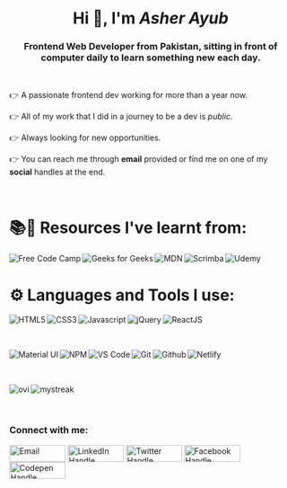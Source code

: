 <h1 align="center">Hi 👋, I'm <em>Asher Ayub</em></h1>
<h3 align="center">Frontend Web Developer from Pakistan, sitting in front of computer daily to learn something new each day.</h3>
&nbsp;
<p>👉 A passionate frontend dev working for more than a year now.</p> 
<p>👉 All of my work that I did in a journey to be a dev is <em>public</em>.</p>
<p>👉 Always looking for new opportunities.</p>
<p>👉 You can reach me through <b>email</b> provided or find me on one of my <b>social</b> handles at the end.</p>
&nbsp;
<h1>📚📄 Resources I've learnt from:</h1>
<img align="left" src="https://img.shields.io/badge/Freecodecamp-%23123.svg?&style=for-the-badge&logo=freecodecamp&logoColor=green" alt="Free Code Camp" /> 
<img align="left" src="https://img.shields.io/badge/GeeksforGeeks-gray?style=for-the-badge&logo=geeksforgeeks&logoColor=35914c" alt="Geeks for Geeks" />
<img align="left" src="https://img.shields.io/badge/MDN_Web_Docs-black?style=for-the-badge&logo=mdnwebdocs&logoColor=white" alt="MDN" />
<img align="left" src="https://img.shields.io/badge/scrimba-2B283A?style=for-the-badge&logo=scrimba&logoColor=white" alt="Scrimba" />
<img  src="https://img.shields.io/badge/Udemy-A435F0?style=for-the-badge&logo=Udemy&logoColor=white" alt="Udemy" />
&nbsp;
<h1>⚙ Languages and Tools I use:</h1>
<img align="left" src="https://img.shields.io/badge/html5-%23E34F26.svg?style=for-the-badge&logo=html5&logoColor=white" alt="HTML5" />  
<img align="left" src="https://img.shields.io/badge/css3-%231572B6.svg?style=for-the-badge&logo=css3&logoColor=white" alt="CSS3" />
<img align="left" src="https://img.shields.io/badge/javascript-%23323330.svg?style=for-the-badge&logo=javascript&logoColor=%23F7DF1E" alt="Javascript" />
<img align="left" src="https://img.shields.io/badge/jquery-%230769AD.svg?style=for-the-badge&logo=jquery&logoColor=white" alt="jQuery" />
<img align="left" src="https://img.shields.io/badge/react-%2320232a.svg?style=for-the-badge&logo=react&logoColor=%2361DAFB" alt="ReactJS" />
<p>&nbsp;</p><p>&nbsp;</p>
<img align="left" src="https://img.shields.io/badge/MUI-%230081CB.svg?style=for-the-badge&logo=mui&logoColor=white" alt="Material UI" />
<img align="left" src="https://img.shields.io/badge/NPM-%23000000.svg?style=for-the-badge&logo=npm&logoColor=white" alt="NPM" />
<img align="left" src="https://img.shields.io/badge/Visual%20Studio%20Code-0078d7.svg?style=for-the-badge&logo=visual-studio-code&logoColor=white" alt="VS Code" />
<img align="left" src="https://img.shields.io/badge/git-%23F05033.svg?style=for-the-badge&logo=git&logoColor=white" alt="Git" />
<img align="left" src="https://img.shields.io/badge/github-%23121011.svg?style=for-the-badge&logo=github&logoColor=white" alt="Github" />
<img src="https://img.shields.io/badge/netlify-%23000000.svg?style=for-the-badge&logo=netlify&logoColor=#00C7B7" alt="Netlify" />

<p>&nbsp;</p>
<img align="left" src="https://github-readme-stats.vercel.app/api/top-langs?username=asherayub&show_icons=true&locale=en&layout=compact&theme=chartreuse-dark" alt="ovi" />
<img src="https://github-readme-streak-stats.herokuapp.com/?user=asherayub&theme=tokyonight" alt="mystreak"/>
<!-- ![Snake animation](https://github.com/madushadhanushka/github-readme/blob/output/github-contribution-snake.svg) -->
<p>&nbsp;</p>
<h3>Connect with me:</h3>
<a href="mailto:asherayub52@gmail.com" target="blank"><img width="100px%" align="center" src="https://img.shields.io/badge/Gmail-D14836?style=for-the-badge&logo=gmail&logoColor=white" alt="Email" height="30" /></a>
<a href="https://linkedin.com/in/asherayub101" target="blank"><img width="100px" align="center" src="https://img.shields.io/badge/linkedin-%230077B5.svg?style=for-the-badge&logo=linkedin&logoColor=white" alt="LinkedIn Handle" height="30" /></a>
<a href="https://twitter.com/asher_ends" target="blank"><img width="100px" align="center" src="https://img.shields.io/badge/Twitter-%231DA1F2.svg?style=for-the-badge&logo=Twitter&logoColor=white" alt="Twitter Handle" height="30" /></a>
<a href="https://fb.com/asher.ayub.69" target="blank"><img width="100px" align="center" src="https://img.shields.io/badge/Facebook-%231877F2.svg?style=for-the-badge&logo=Facebook&logoColor=white" alt="Facebook Handle" height="30" /></a>
<a href="https://codepen.io/ashercodes" target="blank"><img width="100px" align="center" src="https://img.shields.io/badge/Codepen-000000?style=for-the-badge&logo=codepen&logoColor=white" alt="Codepen Handle" height="30" /></a>


